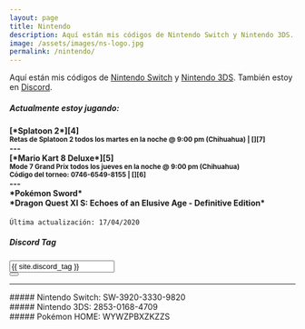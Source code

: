 ```yaml
---
layout: page
title: Nintendo
description: Aquí están mis códigos de Nintendo Switch y Nintendo 3DS. También estoy en Discord.
image: /assets/images/ns-logo.jpg
permalink: /nintendo/
---
```


Aquí están mis códigos de [<i class="fas fa-link"></i> Nintendo Switch][1] y [<i class="fas fa-link"></i> Nintendo 3DS][2]. También estoy en [<i class="fas fa-link"></i> Discord][3].

<div class="row">
<div class="col-12 col-md-6 my-auto">

<div class="card text-center">
<div class="card-header">
<h5 class="card-title text-center"><i class="fas fa-gamepad"></i> Actualmente estoy jugando:</h5>
</div>
<div class="card-body">
<h4 class="card-text">
[*Splatoon 2*][4]<br>
<small>Retas de Splatoon 2 todos los martes en la noche @ 9:00 pm (Chihuahua) | [<i class="fab fa-discord"></i>][7]</small><br>
---<br>
[*Mario Kart 8 Deluxe*][5]<br>
<small>Mode 7 Grand Prix todos los jueves en la noche @ 9:00 pm (Chihuahua)</small><br>
<small>Código del torneo: 0746-6549-8155 | [<i class="fab fa-discord"></i>][6]</small><br>
---<br>
*Pokémon Sword*<br>
*Dragon Quest XI S: Echoes of an Elusive Age - Definitive Edition*<br>
</h4>
</div>
<div class="card-footer text-muted">
<code>Última actualización: 17/04/2020</code>
</div>
</div>

</div>

<div class="col-12 col-md-6">

<div class="card text-center" id="discord-tag">
<div class="card-header">
<h5 class="card-title"><i class="fab fa-discord"></i> Discord Tag</h5>
</div>
<div class="card-body">
<div class="input-group justify-content-center">
<input type="text" class="form-control" id="discord-tag-value" value="{{ site.discord_tag }}" aria-label="" aria-describedby readonly>
<div class="input-group-append">
<button class="btn btn-outline-secondary" type="button" data-clipboard-target="#discord-tag-value" data-toggle="tooltip" data-placement="top" title="Copiar al portapapeles"><i class="fas fa-clipboard"></i></button>
</div>
</div>
</div>
</div>

---

<div class="card text-center" id="nintendo-switch">
<div class="card-body">
##### <i class="fab fa-nintendo-switch"></i> Nintendo Switch: SW-3920-3330-9820
</div>
</div>

<div class="card text-center mb-3" id="nintendo-3ds">
<div class="card-body">
##### Nintendo 3DS: 2853-0168-4709
</div>
</div>

<div class="card text-center mb-3" id="pokemon-home">
<div class="card-body my-auto">
##### Pokémon HOME: WYWZPBXZKZZS
</div>
</div>

</div>
</div>

[1]: #nintendo-switch
[2]: #nintendo-3ds
[3]: #discord-tag
[4]: /splatoon/
[5]: /mario-kart/
[6]: https://discord.gg/U77J5c6
[7]: https://discord.gg/NUSDKeJ

